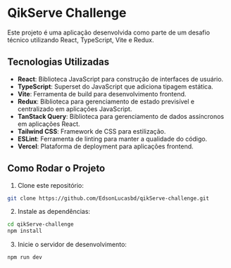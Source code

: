 # QikServe Challenge

Este projeto é uma aplicação desenvolvida como parte de um desafio técnico utilizando React, TypeScript, Vite e Redux.

## Tecnologias Utilizadas

- **React**: Biblioteca JavaScript para construção de interfaces de usuário.
- **TypeScript**: Superset do JavaScript que adiciona tipagem estática.
- **Vite**: Ferramenta de build para desenvolvimento frontend.
- **Redux**: Biblioteca para gerenciamento de estado previsível e centralizado em aplicações JavaScript.
- **TanStack Query**: Biblioteca para gerenciamento de dados assíncronos em aplicações React.
- **Tailwind CSS**: Framework de CSS para estilização.
- **ESLint**: Ferramenta de linting para manter a qualidade do código.
- **Vercel**: Plataforma de deployment para aplicações frontend.

## Como Rodar o Projeto

1.  Clone este repositório:

```bash
git clone https://github.com/EdsonLucasbd/qikServe-challenge.git
```

2. Instale as dependências:

```bash
cd qikServe-challenge
npm install
```

3. Inicie o servidor de desenvolvimento:

```bash
npm run dev
```
